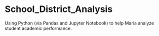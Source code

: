 # School_District_Analysis
Using Python (via Pandas and Jupyter Notebook) to help Maria analyze student academic performance.
